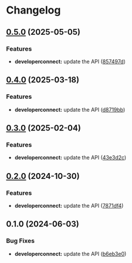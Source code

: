 # Changelog

## [0.5.0](https://github.com/googleapis/google-api-nodejs-client/compare/developerconnect-v0.4.0...developerconnect-v0.5.0) (2025-05-05)


### Features

* **developerconnect:** update the API ([857497d](https://github.com/googleapis/google-api-nodejs-client/commit/857497da69522814bf180e2d3fd35f6fb9411d8c))

## [0.4.0](https://github.com/googleapis/google-api-nodejs-client/compare/developerconnect-v0.3.0...developerconnect-v0.4.0) (2025-03-18)


### Features

* **developerconnect:** update the API ([d8719bb](https://github.com/googleapis/google-api-nodejs-client/commit/d8719bb580baca5e191a3d64b45179227cdd1aee))

## [0.3.0](https://github.com/googleapis/google-api-nodejs-client/compare/developerconnect-v0.2.0...developerconnect-v0.3.0) (2025-02-04)


### Features

* **developerconnect:** update the API ([43e3d2c](https://github.com/googleapis/google-api-nodejs-client/commit/43e3d2c364f1ee06fb70bb905f2b71e21d9246be))

## [0.2.0](https://github.com/googleapis/google-api-nodejs-client/compare/developerconnect-v0.1.0...developerconnect-v0.2.0) (2024-10-30)


### Features

* **developerconnect:** update the API ([7871df4](https://github.com/googleapis/google-api-nodejs-client/commit/7871df43a59af2dfd9e6d3a1d306e2345789ee98))

## 0.1.0 (2024-06-03)


### Bug Fixes

* **developerconnect:** update the API ([b6eb3e0](https://github.com/googleapis/google-api-nodejs-client/commit/b6eb3e0603417cd7d8bd3b583d164adc7f274999))
